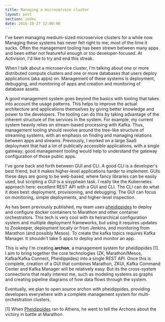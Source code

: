 ```yaml
---
title: Managing a microservice cluster
layout: post
section: index
date: 2016-10-27 12:00:00
---
```


I've been managing medium-sized microservice clusters for a while now. Managing these systems has never felt right to me; most of the time it sucks. Often the management tooling has been strewn between many apps and been either not featureful enough or too developer-focused. At Activision, I'd like to try and end this streak.

When I talk about a microservice cluster, I'm talking about one or more distributed compute clusters and one or more databases that users deploy applications (aka apps) on. Management of these systems is deployment, debugging, and monitoring of apps and creation and monitoring of database assets.

A good management system goes beyond the basics with tooling that takes into account the usage patterns. This helps to improve the actual architecture and applications themselves by giving better knowledge and power to the developers. The tooling can do this by taking advantage of the inherent structure of the services in the system. For example, my current system heavily relies on stream-based processing with Kafka. Thus, management tooling should revolve around the tree-like structure of streaming systems, with an emphasis on finding and managing relations between apps and streams. Previously, I worked on a large SaaS deployment that had a lot of publically accessible applications, with a single gateway; good management tooling would help to understand the gateway configuration of those public apps.

I've gone back and forth between GUI and CLI. A good CLI is a developer's best friend, but it makes higher-level applications harder to implement. GUIs these days are going to be web-based, where fancy libraries can be easily used, but scripting a GUI is a sisyphean task. I really like the Kubernetes approach here: excellent REST API with a GUI and CLI. The CLI can do what it does best: deployment, provisioning, and debugging. The GUI can focus on monitoring, simple deployments, and higher-level inspection.

As has been previously published, my team uses [pheidippides](http://activisiongamescience.github.io/2016/05/26/Pheidippides-part-1/) to deploy and configure docker containers to Marathon and other container orchestrators. This tech is very cool with its heirarchical configuration system and multiple deployment frameworks, but using it requires updates to Zookeeper, deployment locally or from Jenkins, and monitoring from Marathon (and possibly Mesos). To create the kafka topics requires Kafka Manager. It shouldn't take 5 apps to deploy and monitor an app.

This is why I'm creating **archon**, a management system for pheidippides [1]. I aim to bring together the core technologies (ZK, Marathon/Mesos, Kafka/Kafka Connect, Pheidippides) into a single REST API. Once this is complete, creation of a GUI that combines Marathon, ZKUI, Kafka Command Center and Kafka Manager will be relatively easy. But its the cross-system connections that really interest me, such as modeling systems as graphs and creating pipeline diagrams of how data flows through the system.

Eventually, we plan to open source archon with pheidippides, providing developers everywhere with a complete management system for multi-orchestration clusters.

[1] When [Pheidippides](https://en.wikipedia.org/wiki/Pheidippides) ran to Athens, he went to tell the Archons about the victory in battle at Marathon.
